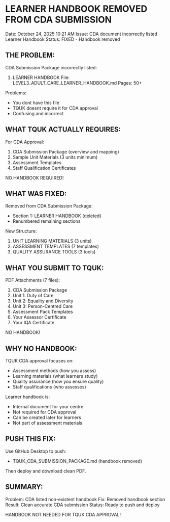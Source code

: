 # LEARNER HANDBOOK REMOVED FROM CDA SUBMISSION

Date: October 24, 2025 10:21 AM
Issue: CDA document incorrectly listed Learner Handbook
Status: FIXED - Handbook removed

## THE PROBLEM:

CDA Submission Package incorrectly listed:
1. LEARNER HANDBOOK
   File: LEVEL3_ADULT_CARE_LEARNER_HANDBOOK.md
   Pages: 50+

Problems:
- You dont have this file
- TQUK doesnt require it for CDA approval
- Confusing and incorrect

## WHAT TQUK ACTUALLY REQUIRES:

For CDA Approval:
1. CDA Submission Package (overview and mapping)
2. Sample Unit Materials (3 units minimum)
3. Assessment Templates
4. Staff Qualification Certificates

NO HANDBOOK REQUIRED!

## WHAT WAS FIXED:

Removed from CDA Submission Package:
- Section 1: LEARNER HANDBOOK (deleted)
- Renumbered remaining sections

New Structure:
1. UNIT LEARNING MATERIALS (3 units)
2. ASSESSMENT TEMPLATES (7 templates)
3. QUALITY ASSURANCE TOOLS (3 tools)

## WHAT YOU SUBMIT TO TQUK:

PDF Attachments (7 files):
1. CDA Submission Package
2. Unit 1: Duty of Care
3. Unit 2: Equality and Diversity
4. Unit 3: Person-Centred Care
5. Assessment Pack Templates
6. Your Assessor Certificate
7. Your IQA Certificate

NO HANDBOOK!

## WHY NO HANDBOOK:

TQUK CDA approval focuses on:
- Assessment methods (how you assess)
- Learning materials (what learners study)
- Quality assurance (how you ensure quality)
- Staff qualifications (who assesses)

Learner handbook is:
- Internal document for your centre
- Not required for CDA approval
- Can be created later for learners
- Not part of assessment materials

## PUSH THIS FIX:

Use GitHub Desktop to push:
- TQUK_CDA_SUBMISSION_PACKAGE.md (handbook removed)

Then deploy and download clean PDF.

## SUMMARY:

Problem: CDA listed non-existent handbook
Fix: Removed handbook section
Result: Clean accurate CDA submission
Status: Ready to push and deploy

HANDBOOK NOT NEEDED FOR TQUK CDA APPROVAL!
